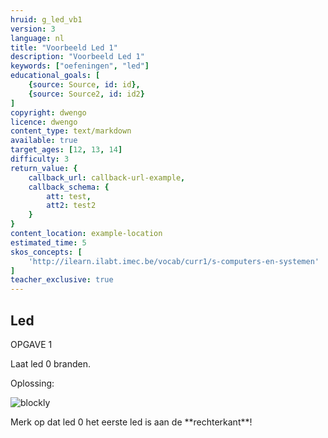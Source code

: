 ```yaml
---
hruid: g_led_vb1
version: 3
language: nl
title: "Voorbeeld Led 1"
description: "Voorbeeld Led 1"
keywords: ["oefeningen", "led"]
educational_goals: [
    {source: Source, id: id}, 
    {source: Source2, id: id2}
]
copyright: dwengo
licence: dwengo
content_type: text/markdown
available: true
target_ages: [12, 13, 14]
difficulty: 3
return_value: {
    callback_url: callback-url-example,
    callback_schema: {
        att: test,
        att2: test2
    }
}
content_location: example-location
estimated_time: 5
skos_concepts: [
    'http://ilearn.ilabt.imec.be/vocab/curr1/s-computers-en-systemen'
]
teacher_exclusive: true
---
```

## Led

OPGAVE 1

Laat led 0 branden.

Oplossing:

![blockly](@learning-object/led_m1/nl/3)

<div class="alert alert-box alert-success">
Merk op dat led 0 het eerste led is aan de **rechterkant**!
</div>